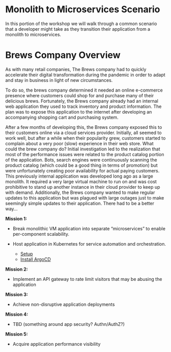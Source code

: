 # Monolith to Microservices Scenario
In this portion of the workshop we will walk through a common scenario that a developer might take as they transition their application from a monolith to microservices. 

# Brews Company Overview
As with many retail companies, The Brews company had to quickly accelerate their digital transformation during the pandemic in order to adapt and stay in business in light of new circumstances. 

To do so, the brews company determined it needed an online e-commerce presence where customers could shop for and purchase many of their delicious brews. Fortunately, the Brews company already had an internal web application they used to track inventory and product information. The plan was to expose this application to the internet after developing an accompanying shopping cart and purchasing system.  

After a few months of developing this, the Brews company exposed this to their customers online via a cloud services provider. Initially, all seemed to work well, but after a while when their popularity grew, customers started to complain about a very poor (slow) experience in their web store. What could the brew company do? Initial investigation led to the realization that most of the performance issues were related to the product catalog portion of the application. Bots, search engines were continuously scanning the product catalog (which could be a good thing in terms of promotion) but were unfortunately creating poor availability for actual paying customers. This previously internal application was developed long ago as a large monolith. It required a very large virtual machine to run on and was cost prohibitive to stand up another instance in their cloud provider to keep up with demand.  Additionally, the Brews company wanted to make regular updates to this application but was plagued with large outages just to make seemingly simple updates to their application. There had to be a better way… 


**Mission 1:**

- Break monolithic VM application into separate “microservices” to enable per-component scalability. 
- Host application in Kubernetes for service automation and orchestration. 

  - [Setup](setup.md)
  - [Install ArgoCD](argocd.md)

**Mission 2:**

- Implement an API gateway to rate limit visitors that may be abusing the application 

**Mission 3:**

- Achieve non-disruptive application deployments 

**Mission 4:** 

- TBD (something around app security? Authn/AuthZ?)  

**Mission 5:** 

- Acquire application performance visibility

